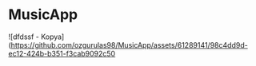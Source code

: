 # MusicApp
![dfdssf - Kopya](https://github.com/ozgurulas98/MusicApp/assets/61289141/98c4dd9d-ec12-424b-b351-f3cab9092c50
